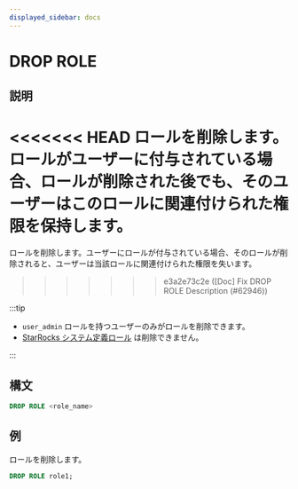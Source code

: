 ```yaml
---
displayed_sidebar: docs
---
```


# DROP ROLE

## 説明

<<<<<<< HEAD
ロールを削除します。ロールがユーザーに付与されている場合、ロールが削除された後でも、そのユーザーはこのロールに関連付けられた権限を保持します。
=======
ロールを削除します。ユーザーにロールが付与されている場合、そのロールが削除されると、ユーザーは当該ロールに関連付けられた権限を失います。
>>>>>>> e3a2e73c2e ([Doc] Fix DROP ROLE Description (#62946))

:::tip

- `user_admin` ロールを持つユーザーのみがロールを削除できます。
- [StarRocks システム定義ロール](../../../administration/user_privs/privilege_overview.md#system-defined-roles) は削除できません。

:::

## 構文

```sql
DROP ROLE <role_name>
```

## 例

ロールを削除します。

  ```sql
  DROP ROLE role1;
  ```